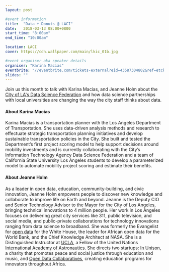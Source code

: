 ```yaml
---
layout: post

#event information
title:  "Data + Donuts @ LACI"
date:   2018-03-13 08:00+0800
start_time: "8:00am"
end_time: "10:00am"

location: LACI
cover: https://cdn.wallpaper.com/main/lkic_01b.jpg

#event organiser aka speaker details
organiser: "Karina Macias"
eventbrite: "//eventbrite.com/tickets-external?eid=43587304802&ref=etckt"
slides: ""
---
```


Join us this month to talk with Karina Macias, and Jeanne Holm about the [City of LA's Data Science Federation](http://dsf.lacity.org/) and how data science partnerships with local universities are changing the way the city staff thinks about data. 

#### About Karina Macias
Karina Macias is a transportation planner with the Los Angeles Department of Transportation. She uses data-driven analysis methods and research to effectuate strategic transportation planning initiatives and develop sustainable transportation policies in the City. She built and tested the Department’s first project scoring model to help support decisions around mobility investments and is currently collaborating with the City’s Information Technology Agency Data Science Federation and a team of California State University Los Angeles students to develop a parameterized model to automate mobility project scoring and estimate their benefits.

#### About Jeanne Holm
As a leader in open data, education, community-building, and civic innovation, Jeanne Holm empowers people to discover new knowledge and collaborate to improve life on Earth and beyond. Jeanne is the Deputy CIO and Senior Technology Advisor to the Mayor for the City of Los Angeles, bringing technical innovations to 4 million people. Her work in Los Angeles focuses on delivering great city services like 311, public television, and social media, and public-private collaborations for technology innovations ranging from data science to broadband. She was formerly the Evangelist for [open data](https://data.gov) for the White House, the leader for African open data for the World Bank, and the Chief Knowledge Architect at NASA. She is a Distinguished Instructor at [UCLA](http://dev.1000lessons.com/lessons/31/sharing-knowledge-catalyst-change), a Fellow of the United Nations [International Academy of Astronautics](http://iaaweb.org/). She directs two startups: [In Unison](https://inunison.org/), a charity that promotes peace and social justice through education and music, and [Open Data Collaboratives](http://africaopendata.net/), creating education programs for innovators throughout Africa.